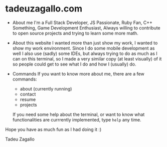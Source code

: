 # tadeuzagallo.com

* About me
  I'm a Full Stack Developer, JS Passionate, Ruby Fan, C++ Something, Game Development Enthusiast,
  Always willing to contribute to open source projects and trying to learn some more math.

* About this website
  I wanted more than just show my work, I wanted to show my work environment.
  Since I do some mobile development as well  I also use (sadly) some IDEs, but always trying
  to do as much as I can on this terminal, so I made a very similar copy (at least visually)
  of it so people could get to see what I do and how I (usually) do.

* Commands
  If you want to know more about me, there are a few commands:
    * about  (currently running)
    * contact 
    * resume
    * projects

  If you need some help about the terminal, or want to know what functionalities are currrently implemented, type `help` any time.

Hope you have as much fun as I had doing it :)

Tadeu Zagallo
      
